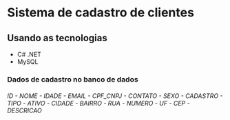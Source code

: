 # Sistema de cadastro de clientes 

## Usando as tecnologias 
 
 - C# .NET
 - MySQL

### Dados de cadastro no banco de dados  

###### ID - NOME - IDADE - EMAIL - CPF_CNPJ - CONTATO - SEXO - CADASTRO - TIPO - ATIVO - CIDADE - BAIRRO - RUA - NUMERO - UF - CEP - DESCRICAO 

